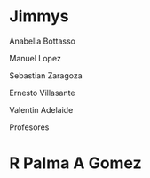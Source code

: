 # Jimmys
Anabella Bottasso
<p>
Manuel Lopez
  </p>
  <p>
Sebastian Zaragoza
    </p>
    <p>
Ernesto Villasante
      </p>
      <p>
Valentin Adelaide
        </p>

Profesores
<h1>
R Palma
A Gomez
</h1>
